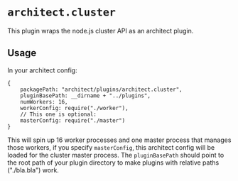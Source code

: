 `architect.cluster`
===================

This plugin wraps the node.js cluster API as an architect plugin.

Usage
-----

In your architect config:

    {
        packagePath: "architect/plugins/architect.cluster",
        pluginBasePath: __dirname + "../plugins",
        numWorkers: 16,
        workerConfig: require("./worker"),
        // This one is optional:
        masterConfig: require("./master")
    }
    
This will spin up 16 worker processes and one master process that manages those
workers, if you specify `masterConfig`, this architect config will be loaded for
the cluster master process. The `pluginBasePath` should point to the root path
of your plugin directory to make plugins with relative paths ("./bla.bla") work.